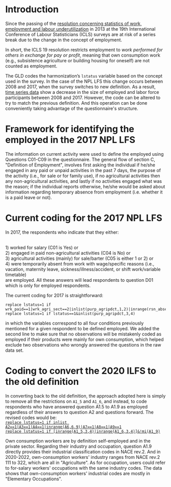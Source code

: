 # Introduction
Since the passing of the [resolution concerning statistics of work, employment and labour underutilization](https://www.ilo.org/global/statistics-and-databases/standards-and-guidelines/resolutions-adopted-by-international-conferences-of-labour-statisticians/WCMS_230304/lang--en/index.htm) in 2013 at the 19th International Conference of Labour Statisticians (ICLS) surveys are at risk of a series break due to the change in the concept of employment.

In short, the ICLS 19 resolution restricts employment to *work performed for others in exchange for pay or profit*, meaning that own consumption work (e.g., subsistence agriculture or building housing for oneself) are not counted as employment.

The GLD codes the harmonization’s `lstatus` variable based on the concept used in the survey. In the case of the NPL LFS this change occurs between 2008 and 2017, when the survey switches to new definition. As a result, [time series data](utilities/NPL_lstatus.png) show a decrease in the size of employed and labor force participants between 2008 and 2017. However, the code can be altered to try to match the previous definition. And this operation can be done conveniently taking advantage of the questionnaire's structure. 


# Framework for identifying the employed in the 2017 NPL LFS

The information on current activity were used to define the employed using Questions C01-C09 in the questionnaire. The general flow of section C, "Definition of Employment", involves first asking the individual if he/she engaged in any paid or unpaid activities in the past 7 days, the purpose of the activity (i.e., for sale or for family use), if no agricultural activities then any non-agricultural activities, and lastly if no activities engaged what was the reason; if the individual reports otherwise, he/she would be asked about information regarding temporary absence from employment (i.e. whether it is a paid leave or not). 


# Current coding for the 2017 NPL LFS

In 2017, the respondents who indicate that they either:

<br>
1) worked for salary (C01 is Yes) or
<br>
2) engaged in paid non-agricultural activities (C04 is No) or
<br>
3) agricultural activities (mainly) for sale/barter (C05 is either 1 or 2) or
<br>
4) were temporarily absent from work with wage/specific reasons (i.e., vacation, maternity leave, sickness/illness/accident, or shift work/variable timetable)
<br>
are employed. All these answers will lead respondents to question D01 which is only for employed respondents.

The current coding for 2017 is straightforward:
```
replace lstatus=1 if wrk_paid==1|wrk_agri_sect==2|inlist(purp_agripdct,1,2)|inrange(rsn_absent,1,4)|return_prd==1|paidleave==1
replace lstatus=1 if lstatus==1&inlist(purp_agripdct,3,4)

``` 
in which the variables correspond to all four conditions previously mentioned for a given respondent to be defined employed. We added the second line to make sure that no observations will be mistakenly coded as employed if their products were mainly for own consumption, which helped exclude two observations who wrongly answered the questions in the raw data set. 

# Coding to convert the 2020 ILFS to the old definition

In converting back to the old definition, the approach adopted here is simply to remove all the restrictions on `A1_5` and `A1_6`, and instead, to code respondents who have answered question A1.5 to A1.9 as employed regardless of their answers to question A2 and questions forward. The revised codes would be:
<br>
<ins>`replace lstatus=1 if inlist A2==1|A3==1|A4==1|inrange(A6,6,9)|A7==1|A8==1|A9==1`</ins>
<br>
<ins>`replace lstatus=1 if [inrange(A1_5,3,4)|inrange(A1_6,3,4)]&!mi(A1_9)`</ins>
<br>

Own consumption workers are by definition self-employed and in the private sector. Regarding their industry and occupation, question A1.9 directly provides their industrial classification codes in NACE rev.2. And in 2020-2022, own-consumption workers' industry ranges from NACE rev.2 111 to 322, which are all in "Agriculture". As for occupation, users could refer to for-salary workers' occupations with the same industry codes. The data shows that own-consumption workers' industrial codes are mostly in "Elementary Occupations".  
